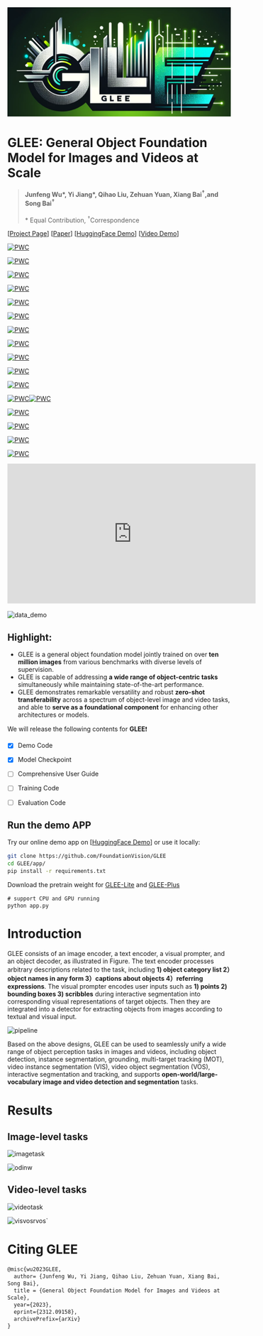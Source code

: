


<div align=center>
  <img src="assets/images/GLEE_logo.png" width=900 >
</div>

# GLEE: General Object Foundation Model for Images and Videos at Scale

> #### Junfeng Wu\*, Yi Jiang\*,  Qihao Liu, Zehuan Yuan, Xiang Bai<sup>&dagger;</sup>,and Song Bai<sup>&dagger;</sup>
>
> \* Equal Contribution, <sup>&dagger;</sup>Correspondence

\[[Project Page](https://glee-vision.github.io/)\]   \[[Paper](https://arxiv.org/pdf/.pdf)\]    \[[HuggingFace Demo](https://huggingface.co/spaces/Junfeng5/GLEE_demo)\]   \[[Video Demo](https://youtu.be/PSVhfTPx0GQ)\]  

[![PWC](https://img.shields.io/endpoint.svg?url=https://paperswithcode.com/badge/general-object-foundation-model-for-images/long-tail-video-object-segmentation-on-burst-1)](https://paperswithcode.com/sota/long-tail-video-object-segmentation-on-burst-1?p=general-object-foundation-model-for-images)

[![PWC](https://img.shields.io/endpoint.svg?url=https://paperswithcode.com/badge/general-object-foundation-model-for-images/video-instance-segmentation-on-ovis-1)](https://paperswithcode.com/sota/video-instance-segmentation-on-ovis-1?p=general-object-foundation-model-for-images)

[![PWC](https://img.shields.io/endpoint.svg?url=https://paperswithcode.com/badge/general-object-foundation-model-for-images/referring-video-object-segmentation-on-refer)](https://paperswithcode.com/sota/referring-video-object-segmentation-on-refer?p=general-object-foundation-model-for-images)

[![PWC](https://img.shields.io/endpoint.svg?url=https://paperswithcode.com/badge/general-object-foundation-model-for-images/referring-expression-segmentation-on-refer-1)](https://paperswithcode.com/sota/referring-expression-segmentation-on-refer-1?p=general-object-foundation-model-for-images)

[![PWC](https://img.shields.io/endpoint.svg?url=https://paperswithcode.com/badge/general-object-foundation-model-for-images/multi-object-tracking-on-tao)](https://paperswithcode.com/sota/multi-object-tracking-on-tao?p=general-object-foundation-model-for-images)

[![PWC](https://img.shields.io/endpoint.svg?url=https://paperswithcode.com/badge/general-object-foundation-model-for-images/open-world-instance-segmentation-on-uvo)](https://paperswithcode.com/sota/open-world-instance-segmentation-on-uvo?p=general-object-foundation-model-for-images)

[![PWC](https://img.shields.io/endpoint.svg?url=https://paperswithcode.com/badge/general-object-foundation-model-for-images/referring-expression-segmentation-on-refcoco)](https://paperswithcode.com/sota/referring-expression-segmentation-on-refcoco?p=general-object-foundation-model-for-images)

[![PWC](https://img.shields.io/endpoint.svg?url=https://paperswithcode.com/badge/general-object-foundation-model-for-images/referring-expression-segmentation-on-refcocog)](https://paperswithcode.com/sota/referring-expression-segmentation-on-refcocog?p=general-object-foundation-model-for-images)

[![PWC](https://img.shields.io/endpoint.svg?url=https://paperswithcode.com/badge/general-object-foundation-model-for-images/video-instance-segmentation-on-youtube-vis-1)](https://paperswithcode.com/sota/video-instance-segmentation-on-youtube-vis-1?p=general-object-foundation-model-for-images)

[![PWC](https://img.shields.io/endpoint.svg?url=https://paperswithcode.com/badge/general-object-foundation-model-for-images/object-detection-on-lvis-v1-0-val)](https://paperswithcode.com/sota/object-detection-on-lvis-v1-0-val?p=general-object-foundation-model-for-images)

[![PWC](https://img.shields.io/endpoint.svg?url=https://paperswithcode.com/badge/general-object-foundation-model-for-images/instance-segmentation-on-lvis-v1-0-val)](https://paperswithcode.com/sota/instance-segmentation-on-lvis-v1-0-val?p=general-object-foundation-model-for-images)

[![PWC](https://img.shields.io/endpoint.svg?url=https://paperswithcode.com/badge/general-object-foundation-model-for-images/referring-expression-comprehension-on-refcoco)](https://paperswithcode.com/sota/referring-expression-comprehension-on-refcoco?p=general-object-foundation-model-for-images)[![PWC](https://img.shields.io/endpoint.svg?url=https://paperswithcode.com/badge/general-object-foundation-model-for-images/referring-expression-segmentation-on-refcoco-3)](https://paperswithcode.com/sota/referring-expression-segmentation-on-refcoco-3?p=general-object-foundation-model-for-images)

[![PWC](https://img.shields.io/endpoint.svg?url=https://paperswithcode.com/badge/general-object-foundation-model-for-images/instance-segmentation-on-coco-minival)](https://paperswithcode.com/sota/instance-segmentation-on-coco-minival?p=general-object-foundation-model-for-images)

[![PWC](https://img.shields.io/endpoint.svg?url=https://paperswithcode.com/badge/general-object-foundation-model-for-images/referring-expression-comprehension-on)](https://paperswithcode.com/sota/referring-expression-comprehension-on?p=general-object-foundation-model-for-images)

[![PWC](https://img.shields.io/endpoint.svg?url=https://paperswithcode.com/badge/general-object-foundation-model-for-images/instance-segmentation-on-coco)](https://paperswithcode.com/sota/instance-segmentation-on-coco?p=general-object-foundation-model-for-images)

[![PWC](https://img.shields.io/endpoint.svg?url=https://paperswithcode.com/badge/general-object-foundation-model-for-images/referring-expression-comprehension-on-refcoco-1)](https://paperswithcode.com/sota/referring-expression-comprehension-on-refcoco-1?p=general-object-foundation-model-for-images)





<div class="row video">
  <iframe id="video" width="560" height="315" src="https://www.youtube.com/embed/PSVhfTPx0GQ?si=896FMJOYVGSod8Fe" frameborder="0" allow="autoplay; encrypted-media" allowfullscreen=""></iframe>
</div>




![data_demo](assets/images/data_demo.png)





## Highlight:

- GLEE is a general object foundation model jointly trained on over **ten million images** from various benchmarks with diverse levels of supervision.
- GLEE is capable of addressing **a wide range of object-centric tasks** simultaneously while maintaining state-of-the-art performance.
-  GLEE demonstrates remarkable versatility and robust **zero-shot transferability** across a spectrum of object-level image and video tasks, and able to **serve as a foundational component** for enhancing other architectures or models.



We will release the following contents for **GLEE**:exclamation:

- [x] Demo Code
- [x] Model Checkpoint
- [ ] Comprehensive User Guide
- [ ] Training Code
- [ ] Evaluation Code



## Run the demo APP

Try our online demo app on \[[HuggingFace Demo](https://huggingface.co/spaces/Junfeng5/GLEE_demo)\] or use it locally:

```bash
git clone https://github.com/FoundationVision/GLEE
cd GLEE/app/
pip install -r requirements.txt
```

Download the pretrain weight for [GLEE-Lite](https://huggingface.co/spaces/Junfeng5/GLEE_demo/resolve/main/GLEE_R50_Scaleup10m.pth?download=true) and [GLEE-Plus](https://huggingface.co/spaces/Junfeng5/GLEE_demo/resolve/main/GLEE_SwinL_Scaleup10m.pth?download=true) 

```
# support CPU and GPU running
python app.py
```



# Introduction 

GLEE consists of an image encoder, a text encoder, a visual prompter, and an object decoder, as illustrated in Figure. The text encoder processes arbitrary descriptions related to the task, including **1) object category list 2）object names in any form 3）captions about objects 4）referring expressions**. The visual prompter encodes user inputs such as **1) points 2) bounding boxes 3) scribbles** during interactive segmentation into corresponding visual representations of target objects. Then they are integrated into a detector for extracting objects from images according to textual and visual input.

![pipeline](assets/images/pipeline.png)



Based on the above designs, GLEE can be used to seamlessly unify a wide range of object perception tasks in images and videos, including object detection, instance segmentation, grounding, multi-target tracking (MOT), video instance segmentation (VIS), video object segmentation (VOS), interactive segmentation and tracking, and supports **open-world/large-vocabulary image and video detection and segmentation** tasks. 



# Results

## Image-level tasks

![imagetask](assets/images/imagetask.png)

![odinw](assets/images/odinw13zero.png)

## Video-level tasks

![videotask](assets/images/videotask.png)

![visvosrvos](assets/images/visvosrvos.png)`



# Citing GLEE

```
@misc{wu2023GLEE,
  author= {Junfeng Wu, Yi Jiang, Qihao Liu, Zehuan Yuan, Xiang Bai, Song Bai},
  title = {General Object Foundation Model for Images and Videos at Scale},
  year={2023},
  eprint={2312.09158},
  archivePrefix={arXiv}
}
```

